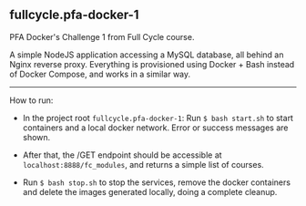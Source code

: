 ## fullcycle.pfa-docker-1

PFA Docker's Challenge 1 from Full Cycle course.

A simple NodeJS application accessing a MySQL database, all behind an Nginx reverse proxy.
Everything is provisioned using Docker + Bash instead of Docker Compose, and works in a similar way.

---

How to run:
- In the project root `fullcycle.pfa-docker-1`:
Run `$ bash start.sh` to start containers and a local docker network. Error or success messages are shown.

- After that, the /GET endpoint should be accessible at `localhost:8888/fc_modules`, and returns a simple list of courses.

- Run `$ bash stop.sh` to stop the services, remove the docker containers and delete the images generated locally, doing a complete cleanup.
